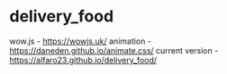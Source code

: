 # delivery_food
wow.js - https://wowjs.uk/
animation - https://daneden.github.io/animate.css/
current version - https://alfaro23.github.io/delivery_food/

